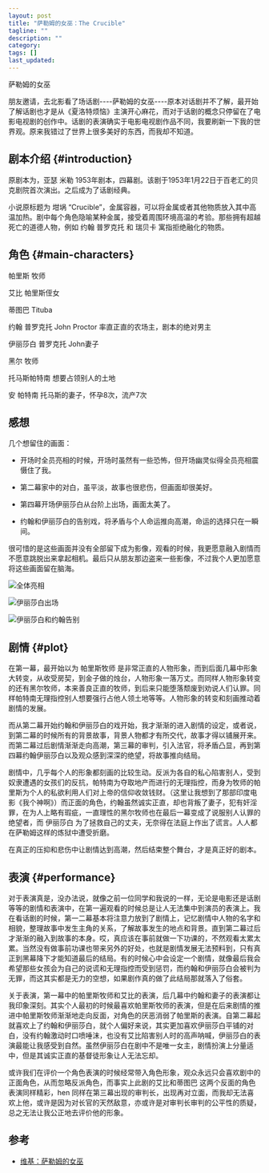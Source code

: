 ```yaml
---
layout: post
title: "萨勒姆的女巫：The Crucible"
tagline: ""
description: ""
category: 
tags: []
last_updated: 
---
```



萨勒姆的女巫

朋友邀请，去北影看了场话剧----萨勒姆的女巫----原本对话剧并不了解，最开始了解话剧也才是从《夏洛特烦恼》主演开心麻花，而对于话剧的概念只停留在了电影电视剧的创作中。话剧的表演确实于电影电视剧作品不同，我要刷新一下我的世界观。原来我错过了世界上很多美好的东西，而我却不知道。

## 剧本介绍 {#introduction}
原剧本为，亚瑟 米勒 1953年剧本，四幕剧。该剧于1953年1月22日于百老汇的贝克剧院首次演出。之后成为了话剧经典。

小说原标题为 坩埚 “Crucible”，金属容器，可以将金属或者其他物质放入其中高温加热。剧中每个角色隐喻某种金属，接受着周围环境高温的考验。那些拥有超越死亡的道德人物，例如 约翰 普罗克托 和 瑞贝卡 寓指拒绝融化的物质。

## 角色 {#main-characters}

帕里斯 牧师

艾比 帕里斯侄女

蒂图巴 Tituba

约翰 普罗克托 John Proctor 率直正直的农场主，剧本的绝对男主

伊丽莎白 普罗克托 John妻子

黑尔 牧师

托马斯帕特南  想要占领别人的土地

安 帕特南 托马斯的妻子，怀孕8次，流产7次

## 感想

几个想留住的画面：

- 开场时全员亮相的时候，开场时虽然有一些恐怖，但开场幽灵似得全员亮相震慑住了我。

- 第二幕家中的对白，虽平淡，故事也很悲伤，但画面却很美好。

- 第四幕开场伊丽莎白从台阶上出场，画面太美了。

- 约翰和伊丽莎白的告别戏，将矛盾与个人命运推向高潮，命运的选择只在一瞬间。

很可惜的是这些画面并没有全部留下成为影像，观看的时候，我更愿意融入剧情而不愿意跳脱出来拿起相机。最后只从朋友那边盗来一些影像，不过我个人更加愿意将这些画面留在脑海。

![全体亮相](https://lh3.googleusercontent.com/-3tQtFS-OOhw/Vok7aZ6jjdI/AAAAAAAA5Qs/a8Uvj4GJL60/s1024-Ic42/2016-01-03%25252009.44.20%2525201.jpg)

![伊丽莎白出场](https://lh3.googleusercontent.com/-gRS3hXGRjeg/Vok7WY9XndI/AAAAAAAA5Qk/fBRUfjaPyvE/s720-Ic42/2016-01-03%25252009.45.01%2525201.jpg)

![伊丽莎白和约翰告别](https://lh3.googleusercontent.com/-VNNiKROQ_g4/Vok7WXZnivI/AAAAAAAA5Qk/ioLYi1P9iUs/s720-Ic42/2016-01-02%25252011.35.36%2525201.jpg)
## 剧情 {#plot}

在第一幕，最开始以为 帕里斯牧师 是非常正直的人物形象，而到后面几幕中形象大转变，从收受房契，到金子做的烛台，人物形象一落万丈。而同样人物形象转变的还有黑尔牧师，本来善良正直的牧师，到后来只能堕落颓废到劝说人们认罪。同样帕特南无理指控别人想要强行占他人领土地等等。人物形象的转变和刻画推动着剧情的发展。

而从第二幕开始约翰和伊丽莎白的戏开始，我才渐渐的进入剧情的设定，或者说，到第二幕的时候所有的背景故事，背景人物都才有所交代，故事才得以铺展开来。而第二幕过后剧情渐渐走向高潮，第三幕的审判，引入法官，将矛盾凸显，再到第四幕约翰伊丽莎白以及观众感到深深的绝望，将故事推向结局。

剧情中，几乎每个人的形象都刻画的比较生动。反派为各自的私心陷害别人，受到奴隶遭遇的女孩们的反抗，帕特南为夺取地产而进行的无理指控，而身为牧师的帕里斯为个人的私欲利用人们对上帝的信仰收敛钱财。（这里让我想到了那部印度电影《我个神啊》）而正面的角色，约翰虽然诚实正直，却也背叛了妻子，犯有奸淫罪，在为人上略有瑕疵，一直理性的黑尔牧师也在最后一幕变成了说服别人认罪的绝望者，而 伊丽莎白 为了拯救自己的丈夫，无奈得在法庭上作出了谎言。人人都在萨勒姆这样的炼狱中遭受折磨。

在真正的压抑和悲伤中让剧情达到高潮，然后结束整个舞台，才是真正好的剧本。

## 表演 {#performance}

对于表演真是，没办法说，就像之前一位同学和我说的一样，无论是电影还是话剧等等的剧情和表演中，在第一遍观看的时候总是让人无法集中到演员的表演上。我在看话剧的时候，第一二幕基本将注意力放到了剧情上，记忆剧情中人物的名字和相貌，整理故事中发生主角的关系，了解故事发生的地点和背景。直到第二幕过后才渐渐的融入到故事的本身。哎，真应该在事前就做一下功课的，不然观看太累太累。当然没有做事前功课也带来另外的好处，也就是剧情发展无法预料到，只有真正到黑幕降下才能知道最后的结局。有的时候心中会设定一个剧情，就像最后我会希望那些女孩会为自己的说谎和无理指控而受到惩罚，而约翰和伊丽莎白会被判为无罪，而这其实都是无力的空想，如果剧作真的做了此结局那就落入了俗套。

关于表演，第一幕中的帕里斯牧师和艾比的表演，后几幕中约翰和妻子的表演都让我印象深刻。其实个人最初的时候最喜欢帕里斯牧师的表演，但是在后来剧情的推进中帕里斯牧师渐渐地走向反面，对角色的厌恶消弱了帕里斯的表演。自第二幕起就喜欢上了约翰和伊丽莎白，就个人偏好来说，其实更加喜欢伊丽莎白平铺的对白，没有约翰激动时口喷唾沫，也没有艾比陷害别人时的高声呐喊，伊丽莎白的表演最能让我感受到自然。虽然伊丽莎白在剧中不是唯一女主，剧情扮演上分量适中，但是其诚实正直的基督徒形象让人无法忘却。

或许我们在评价一个角色表演的时候经常带入角色形象，观众永远只会喜欢剧中的正面角色，从而忽略反派角色，而事实上此剧的艾比和蒂图巴 这两个反面的角色表演同样精彩，hen 同样在第三幕出现的审判长，出现再对立面，而我却无法喜欢上他，或许是因为对长官的天然敌意，亦或许是对审判长审判的公平性的质疑，总之无法让我公正地去评价他的形象。

## 参考

- [维基：萨勒姆的女巫](https://zh.wikipedia.org/wiki/%E8%90%A8%E5%8B%92%E5%A7%86%E7%9A%84%E5%A5%B3%E5%B7%AB)

